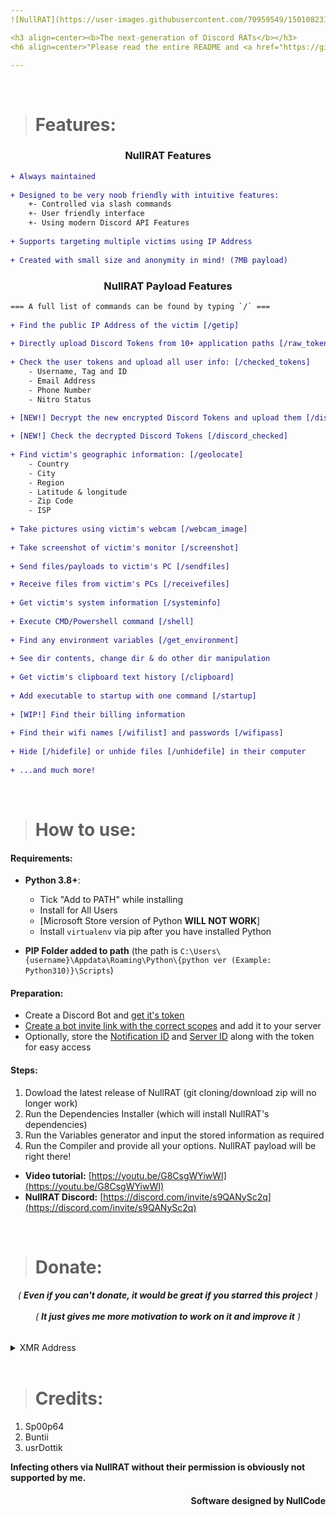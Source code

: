 ```yaml
---
![NullRAT](https://user-images.githubusercontent.com/70959549/150108231-0c8a8b30-a3cf-4a94-8712-2277cd833731.png)

<h3 align=center><b>The next-generation of Discord RATs</b></h3>
<h6 align=center>"Please read the entire README and <a href="https://github.com/NullCode1337/NullRAT/blob/source/Getting%20Variables.md">Getting Variables.md</a> before using the RAT"</h4>

---
```



</br>



> # Features:
<h3 align=center>NullRAT Features</h3>

```diff
+ Always maintained
  
+ Designed to be very noob friendly with intuitive features:
    +- Controlled via slash commands
    +- User friendly interface
    +- Using modern Discord API Features
  
+ Supports targeting multiple victims using IP Address
  
+ Created with small size and anonymity in mind! (7MB payload)
```

<h3 align=center>NullRAT Payload Features</h3>

```diff
=== A full list of commands can be found by typing `/` ===  
 
+ Find the public IP Address of the victim [/getip]
  
+ Directly upload Discord Tokens from 10+ application paths [/raw_tokens]
  
+ Check the user tokens and upload all user info: [/checked_tokens]
    - Username, Tag and ID
    - Email Address 
    - Phone Number
    - Nitro Status

+ [NEW!] Decrypt the new encrypted Discord Tokens and upload them [/discord_tokens]
  
+ [NEW!] Check the decrypted Discord Tokens [/discord_checked]
  
+ Find victim's geographic information: [/geolocate]
    - Country
    - City
    - Region
    - Latitude & longitude
    - Zip Code
    - ISP
  
+ Take pictures using victim's webcam [/webcam_image]
  
+ Take screenshot of victim's monitor [/screenshot]
  
+ Send files/payloads to victim's PC [/sendfiles]

+ Receive files from victim's PCs [/receivefiles]
    
+ Get victim's system information [/systeminfo]
  
+ Execute CMD/Powershell command [/shell]
  
+ Find any environment variables [/get_environment]
  
+ See dir contents, change dir & do other dir manipulation
  
+ Get victim's clipboard text history [/clipboard]
  
+ Add executable to startup with one command [/startup]
  
+ [WIP!] Find their billing information
  
+ Find their wifi names [/wifilist] and passwords [/wifipass]
  
+ Hide [/hidefile] or unhide files [/unhidefile] in their computer
  
+ ...and much more!
```

</br>


> # How to use:
#### Requirements:
- **Python 3.8+**:
    - Tick "Add to PATH" while installing
    - Install for All Users 
    - [Microsoft Store version of Python **WILL NOT WORK**]
    - Install `virtualenv` via pip after you have installed Python
 
- **PIP Folder added to path** (the path is `C:\Users\{username}\Appdata\Roaming\Python\{python ver (Example: Python310)}\Scripts`)

#### Preparation:
- Create a Discord Bot and [get it's token](https://github.com/NullCode1337/NullRAT/blob/source/Getting%20Variables.md#discord-bot-token)
- [Create a bot invite link with the correct scopes](https://github.com/NullCode1337/NullRAT/blob/source/Getting%20Variables.md#proper-bot-invite-link) and add it to your server
- Optionally, store the [Notification ID](https://github.com/NullCode1337/NullRAT/blob/source/Getting%20Variables.md#channel-id) and [Server ID](https://github.com/NullCode1337/NullRAT/blob/source/Getting%20Variables.md#server-ids) along with the token for easy access

#### Steps:
1. Dowload the latest release of NullRAT (git cloning/download zip will no longer work)
2. Run the Dependencies Installer (which will install NullRAT's dependencies)
3. Run the Variables generator and input the stored information as required
4. Run the Compiler and provide all your options. NullRAT payload will be right there!

- **Video tutorial:** [https://youtu.be/G8CsgWYiwWI](https://youtu.be/G8CsgWYiwWI)
- **NullRAT Discord:** [https://discord.com/invite/s9QANySc2q](https://discord.com/invite/s9QANySc2q)


</br>


> # Donate:
<h6 align=center>( <b>Even if you can't donate, it would be great if you starred this project</b> )</br></br>
( <b>It just gives me more motivation to work on it and improve it</b> )</h6>

<details>
<summary>XMR Address</summary>
  
</br>48ehSGucnMHFir7YYT9eDfDrXZcrRx9PEeFL52tyDRTz3ZYSbQpnzoaXW484TzvEHkDucLiGGa7nAgcVy7gZSbsuHqgL3Er
</details>


</br>


> # Credits:
1) Sp00p64 
2) Buntii
3) usrDottik

**Infecting others via NullRAT without their permission is obviously not supported by me.**
<h4 align=right>Software designed by NullCode</h6>
